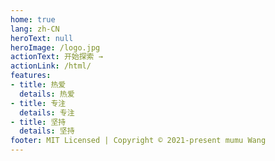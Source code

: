 ```yaml
---
home: true
lang: zh-CN
heroText: null
heroImage: /logo.jpg
actionText: 开始探索 →
actionLink: /html/
features:
- title: 热爱
  details: 热爱
- title: 专注
  details: 专注
- title: 坚持
  details: 坚持
footer: MIT Licensed | Copyright © 2021-present mumu Wang
---
```

